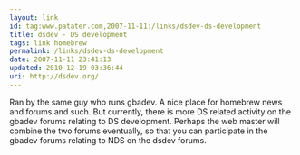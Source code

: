 ```yaml
---
layout: link
id: tag:www.patater.com,2007-11-11:/links/dsdev-ds-development
title: dsdev - DS development
tags: link homebrew
permalink: /links/dsdev-ds-development
date: 2007-11-11 23:41:13
updated: 2010-12-19 03:36:44
uri: http://dsdev.org/
---
```

Ran by the same guy who runs gbadev. A nice place for homebrew news and forums
and such. But currently, there is more DS related activity on the gbadev forums
relating to DS development. Perhaps the web master will combine the two forums
eventually, so that you can participate in the gbadev forums relating to NDS on
the dsdev forums.

